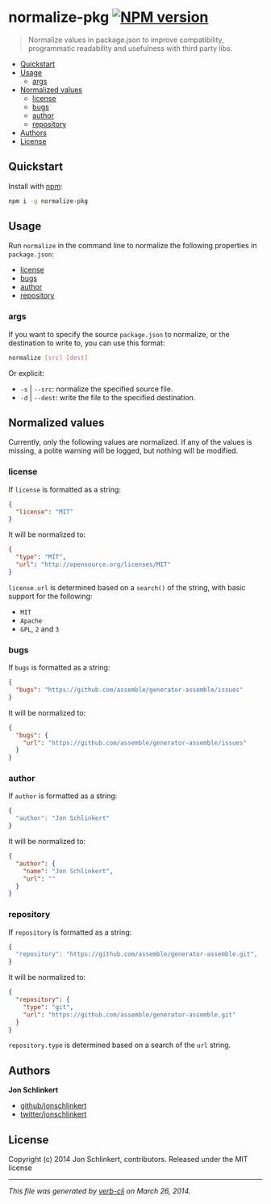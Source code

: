 # normalize-pkg [![NPM version](https://badge.fury.io/js/normalize-pkg.png)](http://badge.fury.io/js/normalize-pkg)

> Normalize values in package.json to improve compatibility, programmatic readability and usefulness with third party libs.

<!-- toc -->
* [Quickstart](#quickstart)
* [Usage](#usage)
  * [args](#args)
* [Normalized values](#normalized-values)
  * [license](#license)
  * [bugs](#bugs)
  * [author](#author)
  * [repository](#repository)
* [Authors](#authors)
* [License](#license)

<!-- toc stop -->
## Quickstart
Install with [npm](npmjs.org):

```bash
npm i -g normalize-pkg
```

## Usage

Run `normalize` in the command line to normalize the following properties in `package.json`:

* [license](#license)
* [bugs](#bugs)
* [author](#author)
* [repository](#repository)

### args

If you want to specify the source `package.json` to normalize, or the destination to write to, you can use this format:

```bash
normalize [src] [dest]
```

Or explicit:

* `-s` | `--src`: normalize the specified source file.
* `-d` | `--dest`: write the file to the specified destination.

## Normalized values

Currently, only the following values are normalized. If any of the values is missing, a polite warning will be logged, but nothing will be modified.

### license

If `license` is formatted as a string:

```json
{
  "license": "MIT"
}
```

It will be normalized to:

```json
{
  "type": "MIT",
  "url": "http://opensource.org/licenses/MIT"
}
```

`license.url` is determined based on a `search()` of the string, with basic support for the following:

* `MIT`
* `Apache`
* `GPL`, `2` and `3`


### bugs

If `bugs` is formatted as a string:

```json
{
  "bugs": "https://github.com/assemble/generator-assemble/issues"
}
```

It will be normalized to:

```json
{
  "bugs": {
    "url": "https://github.com/assemble/generator-assemble/issues"
  }
}
```

### author

If `author` is formatted as a string:

```js
{
  "author": "Jon Schlinkert"
}
```

It will be normalized to:

```json
{
  "author": {
    "name": "Jon Schlinkert",
    "url": ""
  }
}
```

### repository

If `repository` is formatted as a string:

```js
{
  "repository": "https://github.com/assemble/generator-assemble.git",
}
```

It will be normalized to:

```json
{
  "repository": {
    "type": "git",
    "url": "https://github.com/assemble/generator-assemble.git"
  }
}
```

`repository.type` is determined based on a search of the `url` string.

## Authors

**Jon Schlinkert**

+ [github/jonschlinkert](https://github.com/jonschlinkert)
+ [twitter/jonschlinkert](http://twitter.com/jonschlinkert)

## License
Copyright (c) 2014 Jon Schlinkert, contributors.
Released under the MIT license

***

_This file was generated by [verb-cli](https://github.com/assemble/verb-cli) on March 26, 2014._
